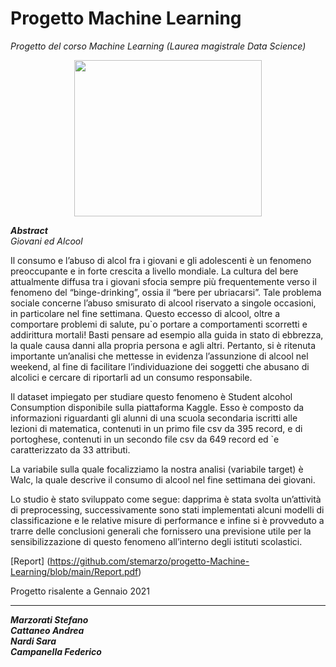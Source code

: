 # Progetto Machine Learning
*Progetto del corso Machine Learning (Laurea magistrale Data Science)*

<p align="center">
  <img width="300" height="250" src="https://www.knime.com/sites/default/files/styles/480w/public/2023-03/knime-v5-header.png?itok=1NOGFZYg">
</p>

_**Abstract**_ <br />
*Giovani ed Alcool*

Il consumo e l’abuso di alcol fra i giovani e gli adolescenti è un fenomeno preoccupante e in forte crescita a livello mondiale.
La cultura del bere attualmente diffusa tra i giovani sfocia sempre più frequentemente verso il fenomeno del “binge-drinking”,
ossia il “bere per ubriacarsi”. Tale problema sociale concerne l’abuso smisurato di alcool riservato a singole occasioni, in
particolare nel fine settimana. Questo eccesso di alcool, oltre a comportare problemi di salute, pu`o portare a comportamenti
scorretti e addirittura mortali! Basti pensare ad esempio alla guida in stato di ebbrezza, la quale causa danni alla propria
persona e agli altri. Pertanto, si è ritenuta importante un’analisi che mettesse in evidenza l’assunzione di alcool nel weekend,
al fine di facilitare l’individuazione dei soggetti che abusano di alcolici e cercare di riportarli ad un consumo responsabile.


Il dataset impiegato per studiare questo fenomeno è Student
alcohol Consumption disponibile sulla piattaforma Kaggle.
Esso è composto da informazioni riguardanti gli alunni di una
scuola secondaria iscritti alle lezioni di matematica, contenuti
in un primo file csv da 395 record, e di portoghese, contenuti
in un secondo file csv da 649 record ed `e caratterizzato da
33 attributi.

La variabile sulla quale focalizziamo la nostra analisi (variabile
target) è Walc, la quale descrive il consumo di alcool nel
fine settimana dei giovani.


Lo studio è stato sviluppato come segue: dapprima è stata
svolta un’attività di preprocessing, successivamente sono stati
implementati alcuni modelli di classificazione e le relative
misure di performance e infine si è provveduto a trarre delle
conclusioni generali che fornissero una previsione utile per la
sensibilizzazione di questo fenomeno all’interno degli istituti
scolastici.

[Report] (https://github.com/stemarzo/progetto-Machine-Learning/blob/main/Report.pdf)

Progetto risalente a Gennaio 2021


***

_**Marzorati Stefano**_ <br />
_**Cattaneo Andrea**_ <br />
_**Nardi Sara**_<br />
_**Campanella Federico**_  
